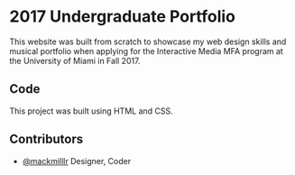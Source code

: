 # 2017 Undergraduate Portfolio

This website was built from scratch to showcase my web design skills and musical portfolio when applying for the Interactive Media MFA program at the University of Miami in Fall 2017.

## Code

This project was built using HTML and CSS.


## Contributors

- [@mackmilllr](https://twitter.com/mackmilllr) Designer, Coder

